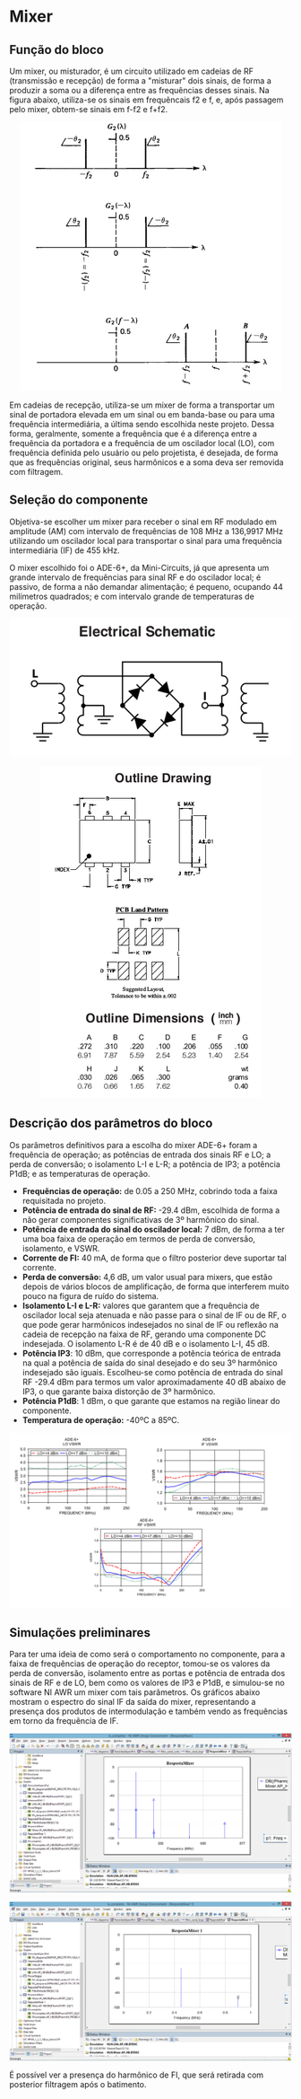 # Mixer

## Função do bloco

Um mixer, ou misturador, é um circuito utilizado em cadeias de RF (transmissão e recepção) de forma a "misturar" dois sinais, de forma a produzir a soma ou a diferença entre as frequências desses sinais. Na figura abaixo, utiliza-se os sinais em frequẽncais f2 e f, e, após passagem pelo mixer, obtem-se sinais em f-f2 e f+f2.

<p align="center">
  <img src="https://github.com/apct-2019/Sampaio/blob/master/images/goal.png">
</p>

Em cadeias de recepção, utiliza-se um mixer de forma a transportar um sinal de portadora elevada em um sinal ou em banda-base ou para uma frequência intermediária, a última sendo escolhida neste projeto. Dessa forma, geralmente, somente a frequência que é a diferença entre a frequência da portadora e a frequência de um oscilador local (LO), com frequência definida pelo usuário ou pelo projetista, é desejada, de forma que as frequências original, seus harmônicos e a soma deva ser removida com filtragem.

## Seleção do componente

Objetiva-se escolher um mixer para receber o sinal em RF modulado em amplitude (AM) com intervalo de frequências de 108 MHz a 136,9917 MHz utilizando um oscilador local para transportar o sinal para uma frequência intermediária (IF) de 455 kHz.

O mixer escolhido foi o ADE-6+, da Mini-Circuits, já que apresenta um grande intervalo de frequências para sinal RF e do oscilador local; é passivo, de forma a não demandar alimentação; é pequeno, ocupando 44 milímetros quadrados; e com intervalo grande de temperaturas de operação.

<p align="center">
  <img src="https://github.com/apct-2019/Sampaio/blob/master/images/schematic.png">
</p>

<p align="center">
  <img src="https://github.com/apct-2019/Sampaio/blob/master/images/drawing.png">
</p>

## Descrição dos parâmetros do bloco

Os parâmetros definitivos para a escolha do mixer ADE-6+ foram a frequência de operação; as potências de entrada dos sinais RF e LO; a perda de conversão; o isolamento L-I e L-R; a potência de IP3; a potência P1dB; e as temperaturas de operação.

* **Frequẽncias de operação:** de 0.05 a 250 MHz, cobrindo toda a faixa requisitada no projeto.
* **Potência de entrada do sinal de RF:** -29.4 dBm, escolhida de forma a não gerar componentes significativas de 3º harmônico do sinal.
* **Potência de entrada do sinal do oscilador local:** 7 dBm, de forma a ter uma boa faixa de operação em termos de perda de conversão, isolamento, e VSWR.
* **Corrente de FI:** 40 mA, de forma que o filtro posterior deve suportar tal corrente.
* **Perda de conversão:** 4,6 dB, um valor usual para mixers, que estão depois de vários blocos de amplificação, de forma que interferem muito pouco na figura de ruído do sistema.
* **Isolamento L-I e L-R:** valores que garantem que a frequência de oscilador local seja atenuada e não passe para o sinal de IF ou de RF, o que pode gerar harmônicos indesejados no sinal de IF ou reflexão na cadeia de recepção na faixa de RF, gerando uma componente DC indesejada. O isolamento L-R é de 40 dB e o isolamento L-I, 45 dB.
* **Potência IP3**: 10 dBm, que corresponde a potência teórica de entrada na qual a potência de saída do sinal desejado e do seu 3º harmônico indesejado são iguais. Escolheu-se como potência de entrada do sinal RF -29.4 dBm para termos um valor aproximadamente 40 dB abaixo de IP3, o que garante baixa distorção de 3º harmônico.
* **Potência P1dB**: 1 dBm, o que garante que estamos na região linear do componente.
* **Temperatura de operação:** -40ºC a 85ºC.

<p align="center">
  <img src="https://github.com/apct-2019/Sampaio/blob/master/images/vswr.png">
</p>

## Simulações preliminares

Para ter uma ideia de como será o comportamento no componente, para a faixa de frequências de operação do receptor, tomou-se os valores da perda de conversão, isolamento entre as portas e potência de entrada dos sinais de RF e de LO, bem como os valores de IP3 e P1dB, e simulou-se no software NI AWR um mixer com tais parâmetros. Os gráficos abaixo mostram o espectro do sinal IF da saída do mixer, representando a presença dos produtos de intermodulação e também vendo as frequências em torno da frequẽncia de IF.

<p align="center">
  <img src="https://github.com/apct-2019/Sampaio/blob/master/images/mixer1.png">
</p>

<p align="center">
  <img src="https://github.com/apct-2019/Sampaio/blob/master/images/mixer2.png">
</p>

É possível ver a presença do harmônico de FI, que será retirada com posterior filtragem após o batimento.
